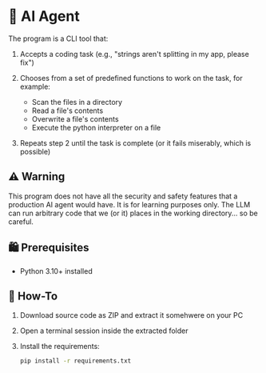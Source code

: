 # 🤖 AI Agent

The program is a CLI tool that:

1.  Accepts a coding task (e.g., "strings aren't splitting in my app, please fix")
2.  Chooses from a set of predefined functions to work on the task, for example:
   
    -   Scan the files in a directory
    -   Read a file's contents
    -   Overwrite a file's contents
    -   Execute the python interpreter on a file
      
4.  Repeats step 2 until the task is complete (or it fails miserably, which is possible)

## ⚠️ Warning

This program does not have all the security and safety features that a production AI agent would have. It is for learning purposes only. The LLM can run arbitrary code that we (or it) places in the working directory... so be careful.

## 🛍️ Prerequisites

-   Python 3.10+ installed

## 📘 How-To

1.  Download source code as ZIP and extract it somehwere on your PC
2.  Open a terminal session inside the extracted folder
3.  Install the requirements:

    ```bash
    pip install -r requirements.txt
    ```
